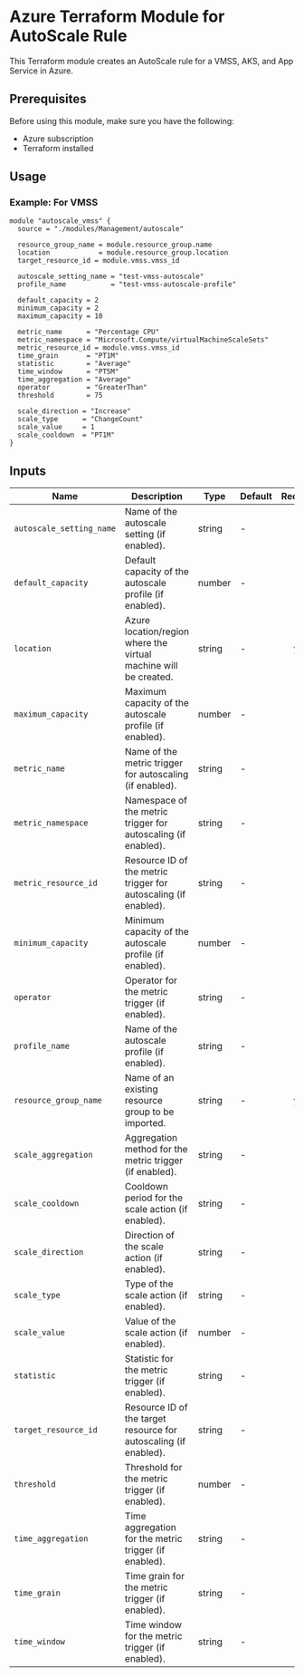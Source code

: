 # Azure Terraform Module for AutoScale Rule
This Terraform module creates an AutoScale rule for a VMSS, AKS, and App Service in Azure.

## Prerequisites

Before using this module, make sure you have the following:

- Azure subscription
- Terraform installed

## Usage

### Example: For VMSS

```hcl
module "autoscale_vmss" {
  source = "./modules/Management/autoscale"

  resource_group_name = module.resource_group.name
  location            = module.resource_group.location
  target_resource_id = module.vmss.vmss_id

  autoscale_setting_name = "test-vmss-autoscale"
  profile_name           = "test-vmss-autoscale-profile"

  default_capacity = 2
  minimum_capacity = 2
  maximum_capacity = 10

  metric_name      = "Percentage CPU"
  metric_namespace = "Microsoft.Compute/virtualMachineScaleSets"
  metric_resource_id = module.vmss.vmss_id
  time_grain       = "PT1M"
  statistic        = "Average"
  time_window      = "PT5M"
  time_aggregation = "Average"
  operator         = "GreaterThan"
  threshold        = 75

  scale_direction = "Increase"
  scale_type      = "ChangeCount"
  scale_value     = 1
  scale_cooldown  = "PT1M" 
}
```

## Inputs

| Name                                   | Description                                                                 | Type      | Default   | Required |
|----------------------------------------|-----------------------------------------------------------------------------|-----------|-----------|:--------:|
| `autoscale_setting_name`               | Name of the autoscale setting (if enabled).                                  | string    | -         | no       |
| `default_capacity`                     | Default capacity of the autoscale profile (if enabled).                     | number    | -         | no       |
| `location`                             | Azure location/region where the virtual machine will be created.           | string    | -         | yes      |
| `maximum_capacity`                     | Maximum capacity of the autoscale profile (if enabled).                     | number    | -         | no       |
| `metric_name`                          | Name of the metric trigger for autoscaling (if enabled).                    | string    | -         | no       |
| `metric_namespace`                     | Namespace of the metric trigger for autoscaling (if enabled).               | string    | -         | no       |
| `metric_resource_id`                   | Resource ID of the metric trigger for autoscaling (if enabled).             | string    | -         | no       |
| `minimum_capacity`                     | Minimum capacity of the autoscale profile (if enabled).                     | number    | -         | no       |
| `operator`                             | Operator for the metric trigger (if enabled).                               | string    | -         | no       |
| `profile_name`                         | Name of the autoscale profile (if enabled).                                  | string    | -         | no       |
| `resource_group_name`                  | Name of an existing resource group to be imported.                           | string    | -         | yes      |
| `scale_aggregation`                    | Aggregation method for the metric trigger (if enabled).                      | string    | -         | no       |
| `scale_cooldown`                       | Cooldown period for the scale action (if enabled).                          | string    | -         | no       |
| `scale_direction`                      | Direction of the scale action (if enabled).                                 | string    | -         | no       |
| `scale_type`                           | Type of the scale action (if enabled).                                      | string    | -         | no       |
| `scale_value`                          | Value of the scale action (if enabled).                                     | number    | -         | no       |
| `statistic`                            | Statistic for the metric trigger (if enabled).                              | string    | -         | no       |
| `target_resource_id`                   | Resource ID of the target resource for autoscaling (if enabled).            | string    | -         | no       |
| `threshold`                            | Threshold for the metric trigger (if enabled).                               | number    | -         | no       |
| `time_aggregation`                     | Time aggregation for the metric trigger (if enabled).                       | string    | -         | no       |
| `time_grain`                           | Time grain for the metric trigger (if enabled).                             | string    | -         | no       |
| `time_window`                          | Time window for the metric trigger (if enabled).                            | string    | -         | no       |